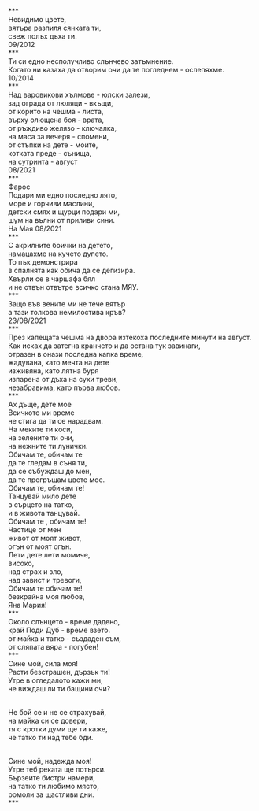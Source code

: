 <br />***
<br /> Невидимо цвете, 
<br />вятъра разпиля сянката ти,
<br />свеж полъх дъха ти.
<br /> 09/2012
<br />***
<br />Ти си едно несполучливо слънчево затъмнение.
<br />Когато ни казаха да отворим очи да те погледнем - ослепяхме.
<br /> 10/2014
<br />***
<br />Над варовикови хълмове - юлски залези,
<br />зад ограда от люляци - вкъщи,
<br />от корито на чешма - листа,
<br />върху олющена боя - врата,
<br />от ръждиво желязо - ключалка,
<br />на маса за вечеря - спомени,
<br />от стъпки на дете - моите,
<br />котката преде - сънища,
<br />на сутринта - август
<br /> 08/2021
<br />***
<br />Фарос
<br />Подари ми едно последно лято,
<br />море и горчиви маслини,
<br />детски смях и щурци подари ми,
<br />шум на вълни от приливи сини.
<br /> На Мая 08/2021
<br />***
<br /> С акрилните боички на детето,
<br /> намацахме на кучето дупето.
<br /> То пък демонстрира
<br /> в спалнята как обича да се дегизира.
<br /> Хвърли се в чаршафа бял
<br /> и не отвън отвътре всичко стана МЯУ.
<br />***
<br />Защо във вените ми не тече вятър
<br />а тази толкова немилостива кръв?
<br /> 23/08/2021
<br />***
<br />През капещата чешма на двора изтекоха последните минути на август.
<br />Как исках да затегна кранчето и да остана тук завинаги,
<br />отразен в онази последна капка време,
<br />жадувана, като мечта на дете
<br />изживяна, като лятна буря
<br />изпарена от дъха на сухи треви,
<br />незабравима, като първа любов.
<br />***
<br />Ах дъще, дете мое
<br />Всичкото ми време
<br />не стига да ти се нарадвам.
<br />На меките ти коси,
<br />на зелените ти очи,
<br />на нежните ти лунички.
<br />Обичам те, обичам те
<br />да те гледам в съня ти,
<br />да се събуждаш до мен,
<br />да те прегръщам цвете мое.
<br />Обичам те, обичам те!
<br />Танцувай мило дете
<br />в сърцето на татко,
<br />и в живота танцувай.
<br />Обичам те , обичам те!
<br />Частице от мен
<br />живот от моят живот,
<br />огън от моят огън.
<br />Лети дете лети момиче,
<br />високо,
<br />над страх и зло,
<br />над завист и тревоги,
<br />Обичам те обичам те!
<br />безкрайна моя любов,
<br />Яна Мария!
<br />***
<br />Около слънцето - време дадено,
<br />край Поди Дуб - време взето.
<br />от майка и татко - създаден съм,
<br />от сляпата вяра - погубен!
<br />***
<br />Сине мой, сила моя!
<br />Расти безстрашен, дързък ти!
<br />Утре в огледалото кажи ми,
<br />не виждаш ли ти бащини очи?

<br />Не бой се и не се страхувай,
<br />на майка си се довери,
<br />тя с кротки думи ще ти каже,
<br />че татко ти над тебе бди.

<br />Сине мой, надежда моя!
<br />Утре теб реката ще потърси.
<br />Бързеите бистри намери,
<br />на татко ти любимо място,
<br />ромоли за щастливи дни.
<br />***












